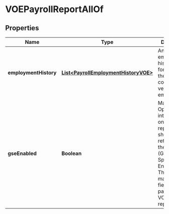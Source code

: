 

# VOEPayrollReportAllOf


## Properties

| Name | Type | Description | Notes |
|------------ | ------------- | ------------- | -------------|
|**employmentHistory** | [**List&lt;PayrollEmploymentHistoryVOE&gt;**](PayrollEmploymentHistoryVOE.md) | An array of employment histories, one for each of the consumer&#39;s verified employers |  [optional] |
|**gseEnabled** | **Boolean** | Mastercard Open Banking internal use only to flag reports that should not be retrieved by the GSE&#39;s (Government-Sponsored Enterprise).  This is a mandatory field for VOE-payroll and VOIE-payroll report types. |  [optional] |



